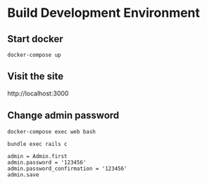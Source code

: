 # Build Development Environment

## Start docker
```
docker-compose up
```

## Visit the site

http://localhost:3000

## Change admin password

```
docker-compose exec web bash

bundle exec rails c

admin = Admin.first
admin.password = '123456'
admin.password_confirmation = '123456'
admin.save
```
